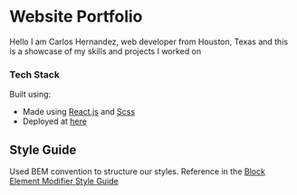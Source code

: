# Website Portfolio

Hello I am Carlos Hernandez, web developer from Houston, Texas and this is a
showcase of my skills and projects I worked on

### Tech Stack

Built using:

- Made using [React.js](https://reactjs.org/docs/getting-started.html) and
  [Scss](https://sass-lang.com/documentation)
- Deployed at [here](carloshernandez.tech)

## Style Guide

Used BEM convention to structure our styles. Reference in the
[Block Element Modifier Style Guide](http://getbem.com/introduction/)
